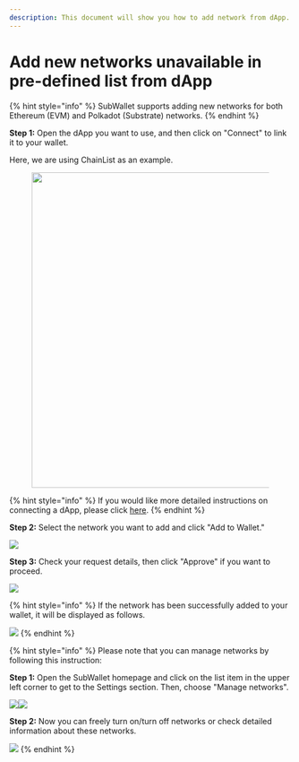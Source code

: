 ```yaml
---
description: This document will show you how to add network from dApp.
---
```


# Add new networks unavailable in pre-defined list from dApp

{% hint style="info" %}
SubWallet supports adding new networks for both Ethereum (EVM) and Polkadot (Substrate) networks.
{% endhint %}

**Step 1:** Open the dApp you want to use, and then click on "Connect" to link it to your wallet.

Here, we are using ChainList as an example.

<div align="left">

<figure><img src="../../.gitbook/assets/image (587).png" alt="" width="563"><figcaption></figcaption></figure>

</div>

{% hint style="info" %}
If you would like more detailed instructions on connecting a dApp, please click [here](./).
{% endhint %}

**Step 2:** Select the network you want to add and click "Add to Wallet."

![](<../../.gitbook/assets/image (590).png>)



**Step 3:** Check your request details, then click "Approve" if you want to proceed.&#x20;

![](<../../.gitbook/assets/image (591).png>)

{% hint style="info" %}
If the network has been successfully added to your wallet, it will be displayed as follows.

![](<../../.gitbook/assets/image (738).png>)
{% endhint %}

{% hint style="info" %}
Please note that you can manage networks by following this instruction:

**Step 1:** Open the SubWallet homepage and click on the list item in the upper left corner to get to the Settings section. Then, choose "Manage networks".

![](<../../.gitbook/assets/image (605).png>)![](<../../.gitbook/assets/image (606).png>)

**Step 2:** Now you can freely turn on/turn off networks or check detailed information about these networks.

![](<../../.gitbook/assets/image (794).png>)
{% endhint %}


